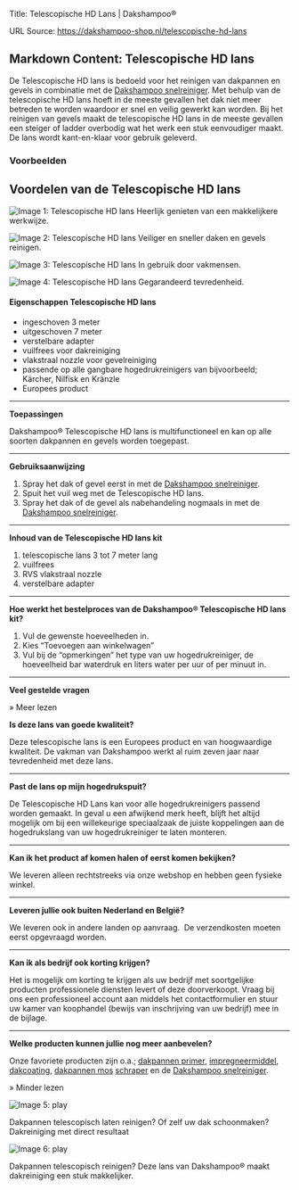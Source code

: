 Title: Telescopische HD Lans | Dakshampoo®

URL Source: https://dakshampoo-shop.nl/telescopische-hd-lans

Markdown Content:
Telescopische HD lans
---------------------

De Telescopische HD lans is bedoeld voor het reinigen van dakpannen en gevels in combinatie met de [Dakshampoo snelreiniger](https://www.dakshampoo-shop.nl/dakshampoo-snelreiniger/). Met behulp van de telescopische HD lans hoeft in de meeste gevallen het dak niet meer betreden te worden waardoor er snel en veilig gewerkt kan worden. Bij het reinigen van gevels maakt de telescopische HD lans in de meeste gevallen een steiger of ladder overbodig wat het werk een stuk eenvoudiger maakt. De lans wordt kant-en-klaar voor gebruik geleverd.

### Voorbeelden 

Voordelen van de Telescopische HD lans
--------------------------------------

![Image 1: Telescopische HD lans](https://www.dakshampoo-shop.nl/wp-content/uploads/2023/02/vinkje-dakshampoo-dakreiniging-gevelreiniging-terrasreiniging-grijs2.jpg) Heerlijk genieten van een makkelijkere werkwijze.

![Image 2: Telescopische HD lans](https://www.dakshampoo-shop.nl/wp-content/uploads/2023/02/vinkje-dakshampoo-dakreiniging-gevelreiniging-terrasreiniging-grijs2.jpg) Veiliger en sneller daken en gevels reinigen.

![Image 3: Telescopische HD lans](https://www.dakshampoo-shop.nl/wp-content/uploads/2023/02/vinkje-dakshampoo-dakreiniging-gevelreiniging-terrasreiniging-grijs2.jpg) In gebruik door vakmensen.

![Image 4: Telescopische HD lans](https://www.dakshampoo-shop.nl/wp-content/uploads/2023/02/vinkje-dakshampoo-dakreiniging-gevelreiniging-terrasreiniging-grijs2.jpg) Gegarandeerd tevredenheid.

#### **Eigenschappen Telescopische HD lans**

*   ingeschoven 3 meter
*   uitgeschoven 7 meter
*   verstelbare adapter
*   vuilfrees voor dakreiniging
*   vlakstraal nozzle voor gevelreiniging
*   passende op alle gangbare hogedrukreinigers van bijvoorbeeld; Kärcher, Nilfisk en Kränzle
*   Europees product

* * *

**Toepassingen**

Dakshampoo® Telescopische HD lans is multifunctioneel en kan op alle soorten dakpannen en gevels worden toegepast.

* * *

**Gebruiksaanwijzing**

1.  Spray het dak of gevel eerst in met de [Dakshampoo snelreiniger](https://www.dakshampoo-shop.nl/dakshampoo-snelreiniger/).
2.  Spuit het vuil weg met de Telescopische HD lans.
3.  Spray het dak of de gevel als nabehandeling nogmaals in met de [Dakshampoo snelreiniger](https://www.dakshampoo-shop.nl/dakshampoo-snelreiniger/).

* * *

**Inhoud van de Telescopische HD lans kit**

1.  telescopische lans 3 tot 7 meter lang
2.  vuilfrees
3.  RVS vlakstraal nozzle
4.  verstelbare adapter

* * *

**Hoe werkt het bestelproces van de Dakshampoo® Telescopische HD lans kit?**

1.  Vul de gewenste hoeveelheden in.
2.  Kies “Toevoegen aan winkelwagen”
3.  Vul bij de “opmerkingen” het type van uw hogedrukreiniger, de hoeveelheid bar waterdruk en liters water per uur of per minuut in.

* * *

**Veel gestelde vragen**

» Meer lezen

**Is deze lans van goede kwaliteit?**

Deze telescopische lans is een Europees product en van hoogwaardige kwaliteit. De vakman van Dakshampoo werkt al ruim zeven jaar naar tevredenheid met deze lans.

* * *

**Past de lans op mijn hogedrukspuit?**

De Telescopische HD Lans kan voor alle hogedrukreinigers passend worden gemaakt. In geval u een afwijkend merk heeft, blijft het altijd mogelijk om bij een willekeurige speciaalzaak de juiste koppelingen aan de hogedrukslang van uw hogedrukreiniger te laten monteren.

* * *

**Kan ik het product af komen halen of eerst komen bekijken?**

We leveren alleen rechtstreeks via onze webshop en hebben geen fysieke winkel.

* * *

**Leveren jullie ook buiten Nederland en België?**

We leveren ook in andere landen op aanvraag.  De verzendkosten moeten eerst opgevraagd worden.

* * *

**Kan ik als bedrijf ook korting krijgen?**

Het is mogelijk om korting te krijgen als uw bedrijf met soortgelijke producten professionele diensten levert of deze doorverkoopt. Vraag bij ons een professioneel account aan middels het contactformulier en stuur uw kamer van koophandel (bewijs van inschrijving van uw bedrijf) mee in de bijlage.

* * *

**Welke producten kunnen jullie nog meer aanbevelen?**

Onze favoriete producten zijn o.a.; [dakpannen primer](https://www.dakshampoo-shop.nl/product/dakpannen-primer/), [impregneermiddel](https://www.dakshampoo-shop.nl/product/impregneermiddel/), [dakcoating](https://www.dakshampoo-shop.nl/product/dakcoating/), [dakpannen mos](https://www.dakshampoo-shop.nl/ts-dakpannen-mos-schraper/) [schraper](https://www.dakshampoo-shop.nl/mp-nylon-mos-schraper/) en de [Dakshampoo snelreiniger](https://www.dakshampoo-shop.nl/product/dakshampoo-snelreiniger/).

» Minder lezen

![Image 5: play](https://www.dakshampoo-shop.nl/wp-content/plugins/youtube-embed-plus/images/playhover.png)

Dakpannen telescopisch laten reinigen? Of zelf uw dak schoonmaken? Dakreiniging met direct resultaat

![Image 6: play](https://www.dakshampoo-shop.nl/wp-content/plugins/youtube-embed-plus/images/playhover.png)

Dakpannen telescopisch reinigen? Deze lans van Dakshampoo® maakt dakreiniging een stuk makkelijker.
